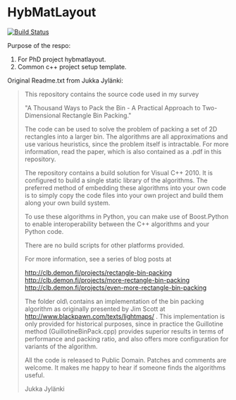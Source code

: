 # HybMatLayout

[![Build Status](https://travis-ci.org/linbinchen/RectangleBinPack.svg?branch=master)](https://travis-ci.org/linbinchen/RectangleBinPack)

Purpose of the respo:

1. For PhD project hybmatlayout.
2. Common c++ project setup template.

Original Readme.txt from Jukka Jylänki:

> This repository contains the source code used in my survey
> 
> "A Thousand Ways to Pack the Bin - A Practical Approach to Two-Dimensional Rectangle Bin Packing."
> 
> The code can be used to solve the problem of packing a set of 2D rectangles into a larger bin. The 
> algorithms are all approximations and use various heuristics, since the problem itself is intractable. 
> For more information, read the paper, which is also contained as a .pdf in this repository.
> 
> The repository contains a build solution for Visual C++ 2010. It is configured to build a single static
> library of the algorithms. The preferred method of embedding these algorithms into your own code is to
> simply copy the code files into your own project and build them along your own build system. 
> 
> To use these algorithms in Python, you can make use of Boost.Python to enable interoperability between the C++ algorithms and your Python code.
> 
> There are no build scripts for other platforms provided.
> 
> For more information, see a series of blog posts at
> 
> http://clb.demon.fi/projects/rectangle-bin-packing
> http://clb.demon.fi/projects/more-rectangle-bin-packing
> http://clb.demon.fi/projects/even-more-rectangle-bin-packing
> 
> The folder old\ contains an implementation of the bin packing algorithm as originally presented by
> Jim Scott at http://www.blackpawn.com/texts/lightmaps/ . This implementation is only provided for
> historical purposes, since in practice the Guillotine method (GuillotineBinPack.cpp) provides superior
> results in terms of performance and packing ratio, and also offers more configuration for variants of
> the algorithm.
> 
> All the code is released to Public Domain. Patches and comments are welcome.
> It makes me happy to hear if someone finds the algorithms useful.
> 
>    Jukka Jylänki
